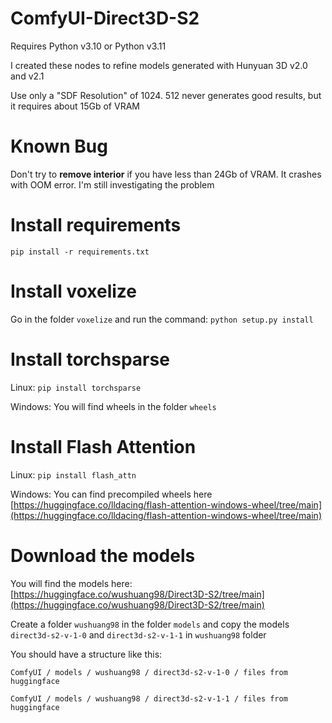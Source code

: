 # ComfyUI-Direct3D-S2

Requires Python v3.10 or Python v3.11

I created these nodes to refine models generated with Hunyuan 3D v2.0 and v2.1

Use only a "SDF Resolution" of 1024. 512 never generates good results, but it requires about 15Gb of VRAM

# Known Bug

Don't try to **remove interior** if you have less than 24Gb of VRAM. It crashes with OOM error. I'm still investigating the problem

# Install requirements

`pip install -r requirements.txt`

# Install voxelize

Go in the folder `voxelize` and run the command: `python setup.py install`

# Install torchsparse

Linux: `pip install torchsparse`

Windows: You will find wheels in the folder `wheels`

# Install Flash Attention

Linux: `pip install flash_attn`

Windows: You can find precompiled wheels here [https://huggingface.co/lldacing/flash-attention-windows-wheel/tree/main](https://huggingface.co/lldacing/flash-attention-windows-wheel/tree/main)

# Download the models

You will find the models here: [https://huggingface.co/wushuang98/Direct3D-S2/tree/main](https://huggingface.co/wushuang98/Direct3D-S2/tree/main)

Create a folder `wushuang98` in the folder `models` and copy the models `direct3d-s2-v-1-0` and `direct3d-s2-v-1-1` in `wushuang98` folder

You should have a structure like this:

`ComfyUI / models / wushuang98 / direct3d-s2-v-1-0 / files from huggingface`

`ComfyUI / models / wushuang98 / direct3d-s2-v-1-1 / files from huggingface`

